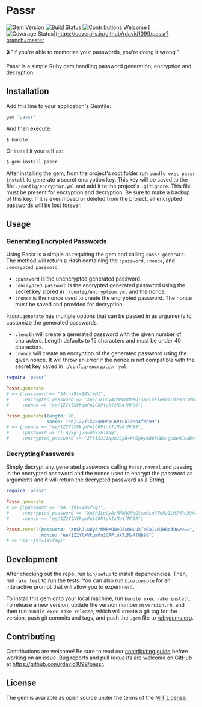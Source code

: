 # Passr
[![Gem Version](https://badge.fury.io/rb/passr.png)](https://rubygems.org/gems/passr)
[![Build Status](https://travis-ci.org/rdavid1099/passr.png?branch=master)](https://travis-ci.org/rdavid1099/passr)
[![Contributions Welcome](https://img.shields.io/badge/contributions-welcome-brightgreen.svg?style=flat)](https://github.com/rdavid1099/passr/issues)
[![Coverage Status](https://coveralls.io/repos/github/rdavid1099/passr/badge.svg?branch=master)](https://coveralls.io/github/rdavid1099/passr?branch=master

:lock: "If you're able to memorize your passwords, you're doing it wrong."

Passr is a simple Ruby gem handling password generation, encryption and decryption.

## Installation

Add this line to your application's Gemfile:

```ruby
gem 'passr'
```

And then execute:

    $ bundle

Or install it yourself as:

    $ gem install passr

After installing the gem, from the project's root folder run `bundle exec passr install` to generate a secret encryption key. This key will be saved to the file `./config/encryptor.yml` and add it to the project's `.gitignore`. This file must be present for encryption and decryption. Be sure to make a backup of this key. If it is ever moved or deleted from the project, all encrypted passwords will be lost forever.

## Usage

### Generating Encrypted Passwords

Using Passr is a simple as requiring the gem and calling `Passr.generate`. The method will return a Hash containing the `:password`, `:nonce`, and `:encrypted_password`.
- `:password` is the unencrypted generated password.
- `:encrypted_password` is the encrypted generated password using the secret key stored in `./config/encryption.yml` and the nonce.
- `:nonce` is the nonce used to create the encrypted password. The nonce must be saved and provided for decryption.

`Passr.generate` has multiple options that can be passed in as arguments to customize the generated passwords.
- `:length` will create a generated password with the given number of characters. Length defaults to 15 characters and must be under 40 characters.
- `:nonce` will create an encryption of the generated password using the given nonce. It will throw an error if the nonce is not compatible with the secret key saved in `./config/encryption.yml`.

```ruby
require 'passr'

Passr.generate
# => {:password => "$4!~j9t=18%f+@I",
#     :encrypted_password => "XnShJLuUyArMMkMQNeQismHLukTeRa1LMJHRc39Avw==",
#     :nonce => "ee/1Z2YlXVkqmPn1CRPtukTzMa4fNh99"}

Passr.generate(length: 20,
               nonce: "ee/1Z2YlXVkqmPn1CRPtukTzMa4fNh99")
# => {:nonce => "ee/1Z2YlXVkqmPn1CRPtukTzMa4fNh99",
#     :password => "l~qy5g!j78=ndx2614N@",
#     :encrypted_password => "ZYrISzJiNpn2JpB+FrEgeymB6kOBG/gcNpHJezB4xPV3eXjV"}
```

### Decrypting Passwords

Simply decrypt any generated passwords calling `Passr.reveal` and passing in the encrypted password and the nonce used to encrypt the password as arguments and it will return the decrypted password as a String.

```ruby
require 'passr'

Passr.generate
# => {:password => "$4!~j9t=18%f+@I",
#     :encrypted_password => "XnShJLuUyArMMkMQNeQismHLukTeRa1LMJHRc39Avw==",
#     :nonce => "ee/1Z2YlXVkqmPn1CRPtukTzMa4fNh99"}

Passr.reveal(password: "XnShJLuUyArMMkMQNeQismHLukTeRa1LMJHRc39Avw==",
             nonce: "ee/1Z2YlXVkqmPn1CRPtukTzMa4fNh99")
# => "$4!~j9t=18%f+@I"
```

## Development

After checking out the repo, run `bin/setup` to install dependencies. Then, run `rake test` to run the tests. You can also run `bin/console` for an interactive prompt that will allow you to experiment.

To install this gem onto your local machine, run `bundle exec rake install`. To release a new version, update the version number in `version.rb`, and then run `bundle exec rake release`, which will create a git tag for the version, push git commits and tags, and push the `.gem` file to [rubygems.org](https://rubygems.org).

## Contributing

Contributions are welcome! Be sure to read our [contributing guide](https://github.com/rdavid1099/passr/blob/master/CONTRIBUTING.md) before working on an issue. Bug reports and pull requests are welcome on GitHub at https://github.com/rdavid1099/passr.


## License

The gem is available as open source under the terms of the [MIT License](http://opensource.org/licenses/MIT).
